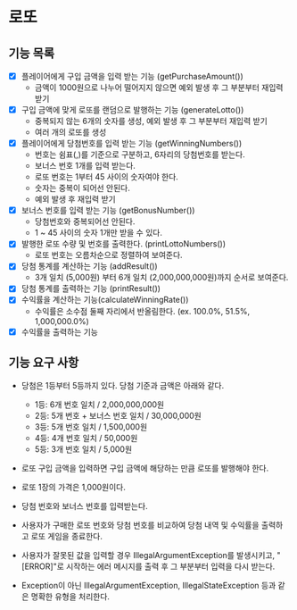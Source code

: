 # 로또 

## 기능 목록
- [x] 플레이어에게 구입 금액을 입력 받는 기능  (getPurchaseAmount())
  - 금액이 1000원으로 나누어 떨어지지 않으면 예외 발생 후 그 부분부터 재입력 받기
- [x] 구입 금액에 맞게 로또를 랜덤으로 발행하는 기능 (generateLotto())
  - 중복되지 않는 6개의 숫자를 생성, 예외 발생 후 그 부분부터 재입력 받기
  - 여러 개의 로또를 생성
- [x] 플레이어에게 당첨번호를 입력 받는 기능 (getWinningNumbers())
  - 번호는 쉼표(,)를 기준으로 구분하고, 6자리의 당첨번호를 받는다.
  - 보너스 번호 1개를 입력 받는다.
  - 로또 번호는 1부터 45 사이의 숫자여야 한다.
  - 숫자는 중복이 되어선 안된다.
  - 예외 발생 후 재입력 받기
- [x] 보너스 번호를 입력 받는 기능 (getBonusNumber())
  - 당첨번호와 중복되어선 안된다.
  - 1 ~ 45 사이의 숫자 1개만 받을 수 있다.
- [x] 발행한 로또 수량 및 번호를 출력한다. (printLottoNumbers())
  - 로또 번호는 오름차순으로 정렬하여 보여준다.
- [x] 당첨 통계를 계산하는 기능 (addResult())
  - 3개 일치 (5,000원) 부터 6개 일치 (2,000,000,000원)까지 순서로 보여준다.
- [x] 당첨 통계를 출력하는 기능 (printResult())
- [x] 수익률을 계산하는 기능(calculateWinningRate())
  - 수익률은 소수점 둘째 자리에서 반올림한다. (ex. 100.0%, 51.5%, 1,000,000.0%)
- [x] 수익률을 출력하는 기능
  
## 기능 요구 사항
- 당첨은 1등부터 5등까지 있다. 당첨 기준과 금액은 아래와 같다.
  - 1등: 6개 번호 일치 / 2,000,000,000원
  - 2등: 5개 번호 + 보너스 번호 일치 / 30,000,000원
  - 3등: 5개 번호 일치 / 1,500,000원
  - 4등: 4개 번호 일치 / 50,000원
  - 5등: 3개 번호 일치 / 5,000원

- 로또 구입 금액을 입력하면 구입 금액에 해당하는 만큼 로또를 발행해야 한다.
- 로또 1장의 가격은 1,000원이다.
- 당첨 번호와 보너스 번호를 입력받는다.
- 사용자가 구매한 로또 번호와 당첨 번호를 비교하여 당첨 내역 및 수익률을 출력하고 로또 게임을 종료한다.
- 사용자가 잘못된 값을 입력할 경우 IllegalArgumentException를 발생시키고, "[ERROR]"로 시작하는 에러 메시지를 출력 후 그 부분부터 입력을 다시 받는다.
- Exception이 아닌 IllegalArgumentException, IllegalStateException 등과 같은 명확한 유형을 처리한다.